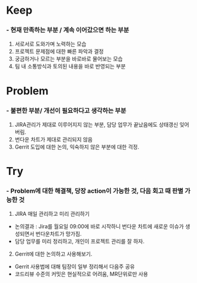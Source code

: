 # Keep

### - 현재 만족하는 부분 / 계속 이어갔으면 하는 부분

1. 서로서로 도와가며 노력하는 모습
2. 프로젝트 문제점에 대한 빠른 파악과 결정
3. 궁금하거나 모르는 부분을 바로바로 물어보는 모습
4. 팀 내 소통방식과 토의된 내용을 바로 반영되는 부분

# Problem

### - 불편한 부분/ 개선이 필요하다고 생각하는 부분

1. JIRA관리가 제대로 이루어지지 않는 부분, 담당 업무가 끝났음에도 상태갱신 잊어버림.
2. 번다운 차트가 제대로 관리되지 않음
3. Gerrit 도입에 대한 논의, 익숙하지 않은 부분에 대한 걱정.

# Try

### - Problem에 대한 해결책, 당장 action이 가능한 것, 다음 회고 때 판별 가능한 것

1. JIRA 매일 관리하고 미리 관리하기

- 논의결과 : Jira를 월요일 09:00에 바로 시작하니 번다운 차트에 새로운 이슈가 생성되면서 번다운차트가 망가짐.
- 담당 업무를 미리 정리하고, 개인이 프로젝트 관리를 잘 하자.

2. Gerrit에 대한 논의하고 사용해보기.

- Gerrit 사용법에 대해 팀장이 일부 정리해서 다음주 공유
- 코드리뷰 수준의 커밋은 현실적으로 어려움, MR단위로만 사용
